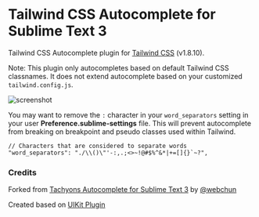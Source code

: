 Tailwind CSS Autocomplete for Sublime Text 3
=============

Tailwind CSS Autocomplete plugin for [Tailwind CSS](https://tailwindcss.com/) (v1.8.10).

Note: This plugin only autocompletes based on default Tailwind CSS classnames. It does not extend autocomplete based on your customized `tailwind.config.js`.

![screenshot](screenshot.png)

You may want to remove the `:` character in your `word_separators` setting in your user **Preference.sublime-settings** file. This will prevent autocomplete from breaking on breakpoint and pseudo classes used within Tailwind.

    // Characters that are considered to separate words
    "word_separators": "./\\()\"'-:,.;<>~!@#$%^&*|+=[]{}`~?",


### Credits
Forked from [Tachyons Autocomplete for Sublime Text 3](https://github.com/webchun/tachyons-sublime-autocomplete) by [@webchun](https://github.com/webchun)

Created based on [UIKit Plugin](https://github.com/uikit/uikit-sublime)

